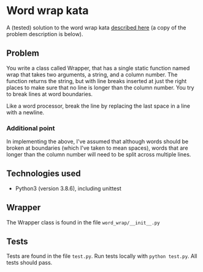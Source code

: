 # Word wrap kata

A (tested) solution to the word wrap kata [described here](https://codingdojo.org/kata/WordWrap/) (a copy of the problem description is below).

## Problem 
You write a class called Wrapper, that has a single static function named wrap that takes two arguments, a string, and a column number. The function returns the string, but with line breaks inserted at just the right places to make sure that no line is longer than the column number. You try to break lines at word boundaries.

Like a word processor, break the line by replacing the last space in a line with a newline.

### Additional point
In implementing the above, I've assumed that although words should be broken at boundaries (which I've taken to mean spaces), words that are longer than the column number will need to be split across multiple lines.

## Technologies used
* Python3 (version 3.8.6), including unittest

## Wrapper
The Wrapper class is found in the file `word_wrap/__init__.py`

## Tests
Tests are found in the file `test.py`. 
Run tests locally with `python test.py`.
All tests should pass.